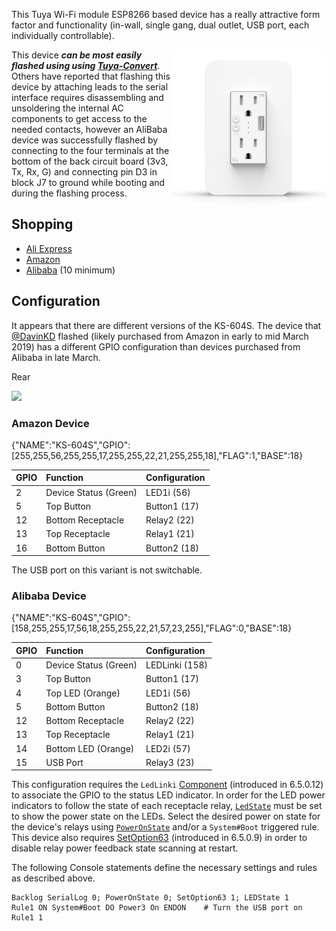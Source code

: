 This Tuya Wi-Fi module ESP8266 based device has a really attractive form factor and functionality (in-wall, single gang, dual outlet, USB port, each individually controllable).

<img src="https://raw.githubusercontent.com/DavinKD/SmartThings/master/DeviceImages/ks-604s.jpg" width="250" align="right" />

This device **_can be most easily flashed using using [Tuya-Convert](https://github.com/ct-Open-Source/tuya-convert/wiki/Compatible-devices)_**. Others have reported that flashing this device by attaching leads to the serial interface requires disassembling and unsoldering the internal AC components to get access to the needed contacts, however an AliBaba device was successfully flashed by connecting to the four terminals at the bottom of the back circuit board (3v3, Tx, Rx, G) and connecting pin D3 in block J7 to ground while booting and during the flashing process.

## Shopping

* [Ali Express](https://www.aliexpress.com/item/Smart-WiFi-USB-Charger-Wall-Outlet-High-Speed-Voice-Control-Dual-Outlets-Individually-Surge-Protection-Remote/32976742669.html)
* [Amazon](https://www.amazon.com/dp/B07JZ124FK)
* [Alibaba](https://www.alibaba.com/product-detail/New-Design-2-way-Double-Power_60817067611.html?spm=a2700.7724857.normalList.54.4dfd645aBY3qAH) (10 minimum)

## Configuration

It appears that there are different versions of the KS-604S. The device that [@DavinKD](https://github.com/DavinKD) flashed (likely purchased from Amazon in early to mid March 2019) has a different GPIO configuration than devices purchased from Alibaba in late March.

Rear

<img src="https://user-images.githubusercontent.com/34340210/55679367-8ccdf980-58d8-11e9-8da7-b2fb6ae637cd.jpg" width="500" />

### Amazon Device

{"NAME":"KS-604S","GPIO":[255,255,56,255,255,17,255,255,22,21,255,255,18],"FLAG":1,"BASE":18}

| GPIO | Function | Configuration |
|:---|:---|:---|
|  2 | Device Status (Green) | LED1i (56)
|  5 | Top Button | Button1 (17)
| 12 | Bottom Receptacle | Relay2 (22)
| 13 | Top Receptacle | Relay1 (21)
| 16 | Bottom Button | Button2 (18)

The USB port on this variant is not switchable.

### Alibaba Device

{"NAME":"KS-604S","GPIO":[158,255,255,17,56,18,255,255,22,21,57,23,255],"FLAG":0,"BASE":18}

| GPIO | Function | Configuration |
|:---|:---|:---|
|  0 | Device Status (Green) | LEDLinki (158)
|  3 | Top Button | Button1 (17)
|  4 | Top LED (Orange) | LED1i (56)
|  5 | Bottom Button | Button2 (18)
| 12 | Bottom Receptacle | Relay2 (22)
| 13 | Top Receptacle | Relay1 (21)
| 14 | Bottom LED (Orange) | LED2i (57)
| 15 | USB Port | Relay3 (23)

This configuration requires the `LedLinki` [Component](../Components) (introduced in 6.5.0.12) to associate the GPIO to the status LED indicator. In order for the LED power indicators to follow the state of each receptacle relay, [`LedState`](../Commands.md#ledstate) must be set to show the power state on the LEDs. Select the desired power on state for the device's relays using [`PowerOnState`](../Commands.md#poweronstate) and/or a `System#Boot` triggered rule. This device also requires [SetOption63](../Commands.md#setoption63) (introduced in 6.5.0.9) in order to disable relay power feedback state scanning at restart.

The following Console statements define the necessary settings and rules as described above.
```
Backlog SerialLog 0; PowerOnState 0; SetOption63 1; LEDState 1
Rule1 ON System#Boot DO Power3 On ENDON    # Turn the USB port on
Rule1 1
```